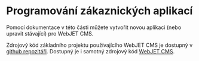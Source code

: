 # Programování zákaznických aplikací

Pomocí dokumentace v této části můžete vytvořit novou aplikaci (nebo upravit stávající) pro WebJET CMS.

Zdrojový kód základního projektu používajícího WebJET CMS je dostupný v [github repozitáři](https://github.com/webjetcms/basecms). Dostupný je i samotný zdrojový kód [WebJET CMS](https://github.com/webjetcms/webjetcms).
